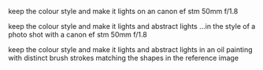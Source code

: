 keep the colour style and make it lights on an canon ef stm 50mm f/1.8


keep the colour style and make it lights and abstract lights ...in the style of a photo shot with a  canon ef stm 50mm f/1.8

keep the colour style and make it lights and abstract lights in an oil painting with distinct brush strokes matching the shapes in the reference image 